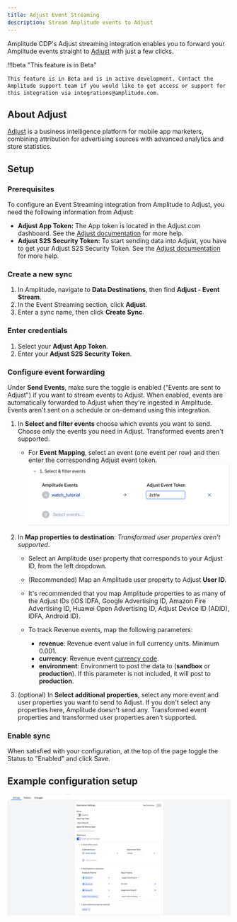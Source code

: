 ```yaml
---
title: Adjust Event Streaming
description: Stream Amplitude events to Adjust
---
```


Amplitude CDP's Adjust streaming integration enables you to forward your Amplitude events straight to [Adjust](https://www.adjust.com/) with just a few clicks.

!!!beta "This feature is in Beta"

    This feature is in Beta and is in active development. Contact the Amplitude support team if you would like to get access or support for this integration via integrations@amplitude.com.

## About Adjust

[Adjust](https://www.adjust.com/) is a business intelligence platform for mobile app marketers, combining attribution for advertising sources with advanced analytics and store statistics.

## Setup

### Prerequisites

To configure an Event Streaming integration from Amplitude to Adjust, you need the following information from Adjust:

- **Adjust App Token:** The App token is located in the Adjust.com dashboard. See the [Adjust documentation](https://help.adjust.com/en/article/server-to-server-events) for more help.
- **Adjust S2S Security Token:** To start sending data into Adjust, you have to get your Adjust S2S Security Token. See the [Adjust documentation](https://help.adjust.com/en/article/server-to-server-events) for more help.

### Create a new sync

1. In Amplitude, navigate to **Data Destinations**, then find **Adjust - Event Stream**.
2. In the Event Streaming section, click **Adjust**.
3. Enter a sync name, then click **Create Sync**.

### Enter credentials

1. Select your **Adjust App Token**.
2. Enter your **Adjust S2S Security Token**.

### Configure event forwarding

Under **Send Events**, make sure the toggle is enabled ("Events are sent to Adjust") if you want to stream events to Adjust. When enabled, events are automatically forwarded to Adjust when they're ingested in Amplitude. Events aren't sent on a schedule or on-demand using this integration.

1. In **Select and filter events** choose which events you want to send. Choose only the events you need in Adjust. Transformed events aren't supported.

    - For **Event Mapping**, select an event (one event per row) and then enter the corresponding Adjust event token.
    ![screenshot of an Event Mapping](../../assets/images/ADJUST-event-mapping.png)

2. In **Map properties to destination**: *Transformed user properties aren't supported*.

    - Select an Amplitude user property that corresponds to your Adjust ID, from the left dropdown.
    - (Recommended) Map an Amplitude user property to Adjust **User ID**.
    - It's recommended that you map Amplitude properties to as many of the Adjust IDs (iOS IDFA, Google Advertising ID, Amazon Fire Advertising ID, Huawei Open Advertising ID, Adjust Device ID (ADID), IDFA, Android ID).
    - To track Revenue events, map the following parameters:

        - **revenue**: Revenue event value in full currency units. Minimum 0.001.
        - **currency**: Revenue event [currency code](https://help.adjust.com/resources/lists/supported-currencies).
        - **environment**: Environment to post the data to (**sandbox** or **production**). If this parameter is not included, it will post to **production**.

3. (optional) In **Select additional properties**, select any more event and user properties you want to send to Adjust. If you don't select any properties here, Amplitude doesn't send any. Transformed event properties and transformed user properties aren't supported.

### Enable sync

When satisfied with your configuration, at the top of the page toggle the Status to "Enabled" and click Save.

## Example configuration setup

![screenshot of Adjust streaming config UI](../../assets/images/ADJUST-event-streaming-config.png)
